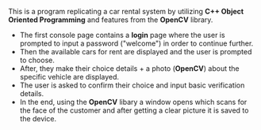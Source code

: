 This is a program replicating a car rental system by utilizing **C++ Object Oriented Programming** and features from the **OpenCV** library.

* The first console page contains a **login** page where the user is prompted to input a password ("welcome") in order to continue further.
* Then the available cars for rent are displayed and the user is prompted to choose.
* After, they make their choice details + a photo (**OpenCV**) about the specific vehicle are displayed.
* The user is asked to confirm their choice and input basic verification details.
* In the end, using the **OpenCV** libary a window opens which scans for the face of the customer and after getting a clear picture it is saved to the device.
